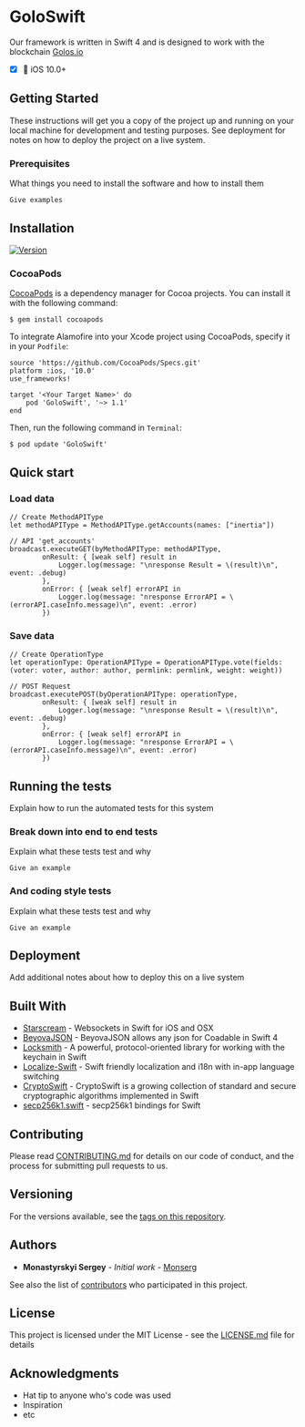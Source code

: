 # GoloSwift

Our framework is written in Swift 4 and is designed to work with the blockchain [Golos.io](https://golos.io/)

- [x] 📱 iOS 10.0+


## Getting Started

These instructions will get you a copy of the project up and running on your local machine for development and testing purposes. See deployment for notes on how to deploy the project on a live system.

### Prerequisites

What things you need to install the software and how to install them

```
Give examples
```

## Installation

[![Version](https://img.shields.io/cocoapods/v/Locksmith.svg?style=flat)](https://cocoapods.org/pods/GoloSwift)

### CocoaPods

[CocoaPods](https://cocoapods.org) is a dependency manager for Cocoa projects. You can install it with the following command:

```
$ gem install cocoapods
```

To integrate Alamofire into your Xcode project using CocoaPods, specify it in your `Podfile`:

```
source 'https://github.com/CocoaPods/Specs.git'
platform :ios, '10.0'
use_frameworks!

target '<Your Target Name>' do
    pod 'GoloSwift', '~> 1.1'
end
```

Then, run the following command in `Terminal`:

```
$ pod update 'GoloSwift'
```

## Quick start

### Load data

```
// Create MethodAPIType
let methodAPIType = MethodAPIType.getAccounts(names: ["inertia"])

// API 'get_accounts'
broadcast.executeGET(byMethodAPIType: methodAPIType,
        onResult: { [weak self] result in
            Logger.log(message: "\nresponse Result = \(result)\n", event: .debug)
        },
        onError: { [weak self] errorAPI in
            Logger.log(message: "nresponse ErrorAPI = \(errorAPI.caseInfo.message)\n", event: .error)
        })
```

### Save data

```
// Create OperationType
let operationType: OperationAPIType = OperationAPIType.vote(fields: (voter: voter, author: author, permlink: permlink, weight: weight))

// POST Request
broadcast.executePOST(byOperationAPIType: operationType,
        onResult: { [weak self] result in
            Logger.log(message: "\nresponse Result = \(result)\n", event: .debug)
        },
        onError: { [weak self] errorAPI in
            Logger.log(message: "nresponse ErrorAPI = \(errorAPI.caseInfo.message)\n", event: .error)
        })
```


## Running the tests

Explain how to run the automated tests for this system

### Break down into end to end tests

Explain what these tests test and why

```
Give an example
```

### And coding style tests

Explain what these tests test and why

```
Give an example
```

## Deployment

Add additional notes about how to deploy this on a live system

## Built With

* [Starscream](https://github.com/daltoniam/Starscream) - Websockets in Swift for iOS and OSX
* [BeyovaJSON](https://github.com/Beyova/BeyovaJSON) - BeyovaJSON allows any json for Coadable in Swift 4
* [Locksmith](https://github.com/matthewpalmer/Locksmith) - A powerful, protocol-oriented library for working with the keychain in Swift
* [Localize-Swift](https://github.com/marmelroy/Localize-Swift) - Swift friendly localization and i18n with in-app language switching
* [CryptoSwift](https://github.com/krzyzanowskim/CryptoSwift) - CryptoSwift is a growing collection of standard and secure cryptographic algorithms implemented in Swift
* [secp256k1.swift](https://github.com/Boilertalk/secp256k1.swift) - secp256k1 bindings for Swift


## Contributing

Please read [CONTRIBUTING.md](https://gist.github.com/PurpleBooth/b24679402957c63ec426) for details on our code of conduct, and the process for submitting pull requests to us.

## Versioning

For the versions available, see the [tags on this repository](https://github.com/GolosChain/GoloSwift/tags). 

## Authors

* **Monastyrskyi Sergey** - *Initial work* - [Monserg](https://github.com/Monserg)

See also the list of [contributors](https://github.com/GolosChain/GoloSwift/graphs/contributors) who participated in this project.

## License

This project is licensed under the MIT License - see the [LICENSE.md](https://github.com/GolosChain/GoloSwift/blob/master/LICENSE.md) file for details

## Acknowledgments

* Hat tip to anyone who's code was used
* Inspiration
* etc
